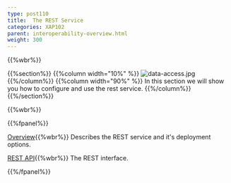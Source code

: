 ```yaml
---
type: post110
title:  The REST Service
categories: XAP102
parent: interoperability-overview.html
weight: 300
---
```


{{%wbr%}}

{{%section%}}
{{%column width="10%" %}}
![data-access.jpg](/attachment_files/web-services.jpg)
{{%/column%}}
{{%column width="90%" %}}
In this section we will show you how to configure and use the rest service.
{{%/column%}}
{{%/section%}}

{{%wbr%}}

{{%fpanel%}}

[Overview](./rest-service.html){{%wbr%}}
Describes the REST service and it's deployment options.

[REST API](./rest-service-api.html){{%wbr%}}
The REST interface.

{{%/fpanel%}}



